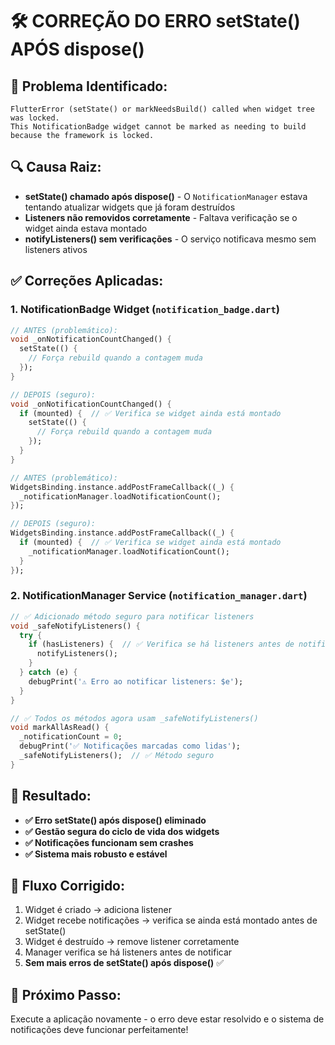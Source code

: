 # 🛠️ CORREÇÃO DO ERRO setState() APÓS dispose()

## 🚨 **Problema Identificado:**
```
FlutterError (setState() or markNeedsBuild() called when widget tree was locked.
This NotificationBadge widget cannot be marked as needing to build because the framework is locked.
```

## 🔍 **Causa Raiz:**
- **setState() chamado após dispose()** - O `NotificationManager` estava tentando atualizar widgets que já foram destruídos
- **Listeners não removidos corretamente** - Faltava verificação se o widget ainda estava montado
- **notifyListeners() sem verificações** - O serviço notificava mesmo sem listeners ativos

## ✅ **Correções Aplicadas:**

### 1. **NotificationBadge Widget** (`notification_badge.dart`)
```dart
// ANTES (problemático):
void _onNotificationCountChanged() {
  setState(() {
    // Força rebuild quando a contagem muda
  });
}

// DEPOIS (seguro):
void _onNotificationCountChanged() {
  if (mounted) {  // ✅ Verifica se widget ainda está montado
    setState(() {
      // Força rebuild quando a contagem muda
    });
  }
}
```

```dart
// ANTES (problemático):
WidgetsBinding.instance.addPostFrameCallback((_) {
  _notificationManager.loadNotificationCount();
});

// DEPOIS (seguro):
WidgetsBinding.instance.addPostFrameCallback((_) {
  if (mounted) {  // ✅ Verifica se widget ainda está montado
    _notificationManager.loadNotificationCount();
  }
});
```

### 2. **NotificationManager Service** (`notification_manager.dart`)
```dart
// ✅ Adicionado método seguro para notificar listeners
void _safeNotifyListeners() {
  try {
    if (hasListeners) {  // ✅ Verifica se há listeners antes de notificar
      notifyListeners();
    }
  } catch (e) {
    debugPrint('⚠️ Erro ao notificar listeners: $e');
  }
}

// ✅ Todos os métodos agora usam _safeNotifyListeners()
void markAllAsRead() {
  _notificationCount = 0;
  debugPrint('✅ Notificações marcadas como lidas');
  _safeNotifyListeners();  // ✅ Método seguro
}
```

## 🎯 **Resultado:**
- **✅ Erro setState() após dispose() eliminado**
- **✅ Gestão segura do ciclo de vida dos widgets**
- **✅ Notificações funcionam sem crashes**
- **✅ Sistema mais robusto e estável**

## 🔄 **Fluxo Corrigido:**
1. Widget é criado → adiciona listener
2. Widget recebe notificações → verifica se ainda está montado antes de setState()
3. Widget é destruído → remove listener corretamente
4. Manager verifica se há listeners antes de notificar
5. **Sem mais erros de setState() após dispose()** ✅

## 🚀 **Próximo Passo:**
Execute a aplicação novamente - o erro deve estar resolvido e o sistema de notificações deve funcionar perfeitamente!
